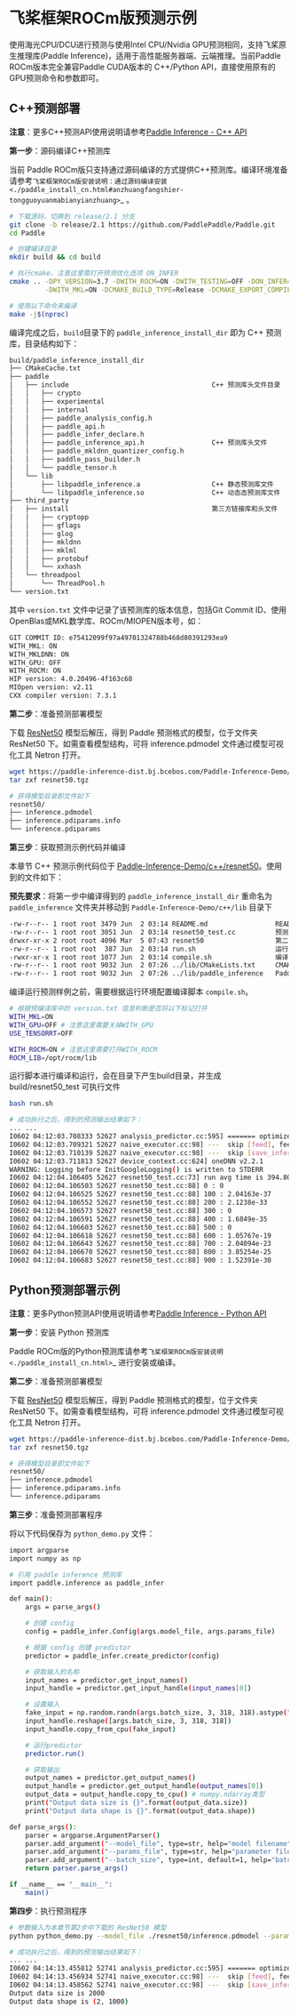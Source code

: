 # 飞桨框架ROCm版预测示例

使用海光CPU/DCU进行预测与使用Intel CPU/Nvidia GPU预测相同，支持飞桨原生推理库(Paddle Inference)，适用于高性能服务器端、云端推理。当前Paddle ROCm版本完全兼容Paddle CUDA版本的 C++/Python API，直接使用原有的GPU预测命令和参数即可。

## C++预测部署

**注意**：更多C++预测API使用说明请参考[Paddle Inference - C++ API](https://paddle-inference.readthedocs.io/en/latest/api_reference/cxx_api_index.html)

**第一步**：源码编译C++预测库

当前 Paddle ROCm版只支持通过源码编译的方式提供C++预测库。编译环境准备请参考`飞桨框架ROCm版安装说明：通过源码编译安装 <./paddle_install_cn.html#anzhuangfangshier-tongguoyuanmabianyianzhuang>`_ 。

```bash
# 下载源码，切换到 release/2.1 分支
git clone -b release/2.1 https://github.com/PaddlePaddle/Paddle.git
cd Paddle

# 创建编译目录
mkdir build && cd build

# 执行cmake，注意这里需打开预测优化选项 ON_INFER
cmake .. -DPY_VERSION=3.7 -DWITH_ROCM=ON -DWITH_TESTING=OFF -DON_INFER=ON \
         -DWITH_MKL=ON -DCMAKE_BUILD_TYPE=Release -DCMAKE_EXPORT_COMPILE_COMMANDS=ON

# 使用以下命令来编译
make -j$(nproc)
```

编译完成之后，`build`目录下的 `paddle_inference_install_dir` 即为 C++ 预测库，目录结构如下：

```bash
build/paddle_inference_install_dir
├── CMakeCache.txt
├── paddle
│   ├── include                                    C++ 预测库头文件目录
│   │   ├── crypto
│   │   ├── experimental
│   │   ├── internal
│   │   ├── paddle_analysis_config.h
│   │   ├── paddle_api.h
│   │   ├── paddle_infer_declare.h
│   │   ├── paddle_inference_api.h                 C++ 预测库头文件
│   │   ├── paddle_mkldnn_quantizer_config.h
│   │   ├── paddle_pass_builder.h
│   │   └── paddle_tensor.h
│   └── lib
│       ├── libpaddle_inference.a                  C++ 静态预测库文件
│       └── libpaddle_inference.so                 C++ 动态态预测库文件
├── third_party
│   ├── install                                    第三方链接库和头文件
│   │   ├── cryptopp
│   │   ├── gflags
│   │   ├── glog
│   │   ├── mkldnn
│   │   ├── mklml
│   │   ├── protobuf
│   │   └── xxhash
│   └── threadpool
│       └── ThreadPool.h
└── version.txt
```

其中 `version.txt` 文件中记录了该预测库的版本信息，包括Git Commit ID、使用OpenBlas或MKL数学库、ROCm/MIOPEN版本号，如：

```bash
GIT COMMIT ID: e75412099f97a49701324788b468d80391293ea9
WITH_MKL: ON
WITH_MKLDNN: ON
WITH_GPU: OFF
WITH_ROCM: ON
HIP version: 4.0.20496-4f163c68
MIOpen version: v2.11
CXX compiler version: 7.3.1
```

**第二步**：准备预测部署模型

下载 [ResNet50](https://paddle-inference-dist.bj.bcebos.com/Paddle-Inference-Demo/resnet50.tgz) 模型后解压，得到 Paddle 预测格式的模型，位于文件夹 ResNet50 下。如需查看模型结构，可将 inference.pdmodel 文件通过模型可视化工具 Netron 打开。

```bash
wget https://paddle-inference-dist.bj.bcebos.com/Paddle-Inference-Demo/resnet50.tgz
tar zxf resnet50.tgz

# 获得模型目录即文件如下
resnet50/
├── inference.pdmodel
├── inference.pdiparams.info
└── inference.pdiparams
```

**第三步**：获取预测示例代码并编译

本章节 C++ 预测示例代码位于 [Paddle-Inference-Demo/c++/resnet50](https://github.com/PaddlePaddle/Paddle-Inference-Demo/tree/master/c++/resnet50)。使用到的文件如下：

**预先要求**：将第一步中编译得到的 `paddle_inference_install_dir` 重命名为 `paddle_inference` 文件夹并移动到 `Paddle-Inference-Demo/c++/lib` 目录下

```bash
-rw-r--r-- 1 root root 3479 Jun  2 03:14 README.md                 README 说明
-rw-r--r-- 1 root root 3051 Jun  2 03:14 resnet50_test.cc          预测 C++ 源码程序
drwxr-xr-x 2 root root 4096 Mar  5 07:43 resnet50                  第二步中下载并解压的预测部署模型文件夹
-rw-r--r-- 1 root root  387 Jun  2 03:14 run.sh                    运行脚本
-rwxr-xr-x 1 root root 1077 Jun  2 03:14 compile.sh                编译脚本
-rw-r--r-- 1 root root 9032 Jun  2 07:26 ../lib/CMakeLists.txt     CMAKE 文件
-rw-r--r-- 1 root root 9032 Jun  2 07:26 ../lib/paddle_inference   Paddle Infernece C++ 预测库文件夹
```

编译运行预测样例之前，需要根据运行环境配置编译脚本 `compile.sh`。

```bash
# 根据预编译库中的 version.txt 信息判断是否将以下标记打开
WITH_MKL=ON  
WITH_GPU=OFF # 注意这里需要关掉WITH_GPU
USE_TENSORRT=OFF

WITH_ROCM=ON # 注意这里需要打开WITH_ROCM
ROCM_LIB=/opt/rocm/lib
```

运行脚本进行编译和运行，会在目录下产生build目录，并生成 build/resnet50_test 可执行文件

```bash
bash run.sh

# 成功执行之后，得到的预测输出结果如下：
... ...
I0602 04:12:03.708333 52627 analysis_predictor.cc:595] ======= optimize end =======
I0602 04:12:03.709321 52627 naive_executor.cc:98] ---  skip [feed], feed -> inputs
I0602 04:12:03.710139 52627 naive_executor.cc:98] ---  skip [save_infer_model/scale_0.tmp_1], fetch -> fetch
I0602 04:12:03.711813 52627 device_context.cc:624] oneDNN v2.2.1
WARNING: Logging before InitGoogleLogging() is written to STDERR
I0602 04:12:04.106405 52627 resnet50_test.cc:73] run avg time is 394.801 ms
I0602 04:12:04.106503 52627 resnet50_test.cc:88] 0 : 0
I0602 04:12:04.106525 52627 resnet50_test.cc:88] 100 : 2.04163e-37
I0602 04:12:04.106552 52627 resnet50_test.cc:88] 200 : 2.1238e-33
I0602 04:12:04.106573 52627 resnet50_test.cc:88] 300 : 0
I0602 04:12:04.106591 52627 resnet50_test.cc:88] 400 : 1.6849e-35
I0602 04:12:04.106603 52627 resnet50_test.cc:88] 500 : 0
I0602 04:12:04.106618 52627 resnet50_test.cc:88] 600 : 1.05767e-19
I0602 04:12:04.106643 52627 resnet50_test.cc:88] 700 : 2.04094e-23
I0602 04:12:04.106670 52627 resnet50_test.cc:88] 800 : 3.85254e-25
I0602 04:12:04.106683 52627 resnet50_test.cc:88] 900 : 1.52391e-30
```

## Python预测部署示例

**注意**：更多Python预测API使用说明请参考[Paddle Inference - Python API](https://paddle-inference.readthedocs.io/en/latest/api_reference/python_api_index.html)

**第一步**：安装 Python 预测库

Paddle ROCm版的Python预测库请参考`飞桨框架ROCm版安装说明 <./paddle_install_cn.html>`_ 进行安装或编译。

**第二步**：准备预测部署模型

下载 [ResNet50](https://paddle-inference-dist.bj.bcebos.com/Paddle-Inference-Demo/resnet50.tgz) 模型后解压，得到 Paddle 预测格式的模型，位于文件夹 ResNet50 下。如需查看模型结构，可将 inference.pdmodel 文件通过模型可视化工具 Netron 打开。

```bash
wget https://paddle-inference-dist.bj.bcebos.com/Paddle-Inference-Demo/resnet50.tgz
tar zxf resnet50.tgz

# 获得模型目录即文件如下
resnet50/
├── inference.pdmodel
├── inference.pdiparams.info
└── inference.pdiparams
```

**第三步**：准备预测部署程序

将以下代码保存为 `python_demo.py` 文件：

```bash
import argparse
import numpy as np

# 引用 paddle inference 预测库
import paddle.inference as paddle_infer

def main():
    args = parse_args()

    # 创建 config
    config = paddle_infer.Config(args.model_file, args.params_file)

    # 根据 config 创建 predictor
    predictor = paddle_infer.create_predictor(config)

    # 获取输入的名称
    input_names = predictor.get_input_names()
    input_handle = predictor.get_input_handle(input_names[0])

    # 设置输入
    fake_input = np.random.randn(args.batch_size, 3, 318, 318).astype("float32")
    input_handle.reshape([args.batch_size, 3, 318, 318])
    input_handle.copy_from_cpu(fake_input)

    # 运行predictor
    predictor.run()

    # 获取输出
    output_names = predictor.get_output_names()
    output_handle = predictor.get_output_handle(output_names[0])
    output_data = output_handle.copy_to_cpu() # numpy.ndarray类型
    print("Output data size is {}".format(output_data.size))
    print("Output data shape is {}".format(output_data.shape))

def parse_args():
    parser = argparse.ArgumentParser()
    parser.add_argument("--model_file", type=str, help="model filename")
    parser.add_argument("--params_file", type=str, help="parameter filename")
    parser.add_argument("--batch_size", type=int, default=1, help="batch size")
    return parser.parse_args()

if __name__ == "__main__":
    main()
```

**第四步**：执行预测程序

```bash
# 参数输入为本章节第2步中下载的 ResNet50 模型
python python_demo.py --model_file ./resnet50/inference.pdmodel --params_file ./resnet50/inference.pdiparams --batch_size 2

# 成功执行之后，得到的预测输出结果如下：
... ...
I0602 04:14:13.455812 52741 analysis_predictor.cc:595] ======= optimize end =======
I0602 04:14:13.456934 52741 naive_executor.cc:98] ---  skip [feed], feed -> inputs
I0602 04:14:13.458562 52741 naive_executor.cc:98] ---  skip [save_infer_model/scale_0.tmp_1], fetch -> fetch
Output data size is 2000
Output data shape is (2, 1000)
```
